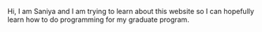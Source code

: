 Hi, I am Saniya and I am trying to learn about this website so I can hopefully learn how to do programming for my graduate program.

